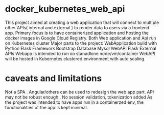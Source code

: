 # docker_kubernetes_web_api
This project aimed at creating a web application that will connect to multiple other APIs( internal and external ) to render data to users via a frontend app.
Primary focus is to have containerized application and hosting the docker images in Google Cloud Registry. 
Both Web application and Api run on Kubernetes cluster 
Major parts to the project:
WebApplication build with Python Flask Framework Bootstrap
Database Mysql
WebAPI  Flask
External APIs
Webapp is intended to run on stanadlone node/vm/container
WebAPI will be hosted in Kubernetes clustered environment with auto scaling

# caveats and limitations
Not a SPA  . Angular/others can be used to redesign the web app part.
API may not be robust enough . No session validation, tokenization added
As the project was intended to have apps run in a containerzed env, the functionalities of the app is kept minimal.


